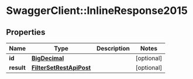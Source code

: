 # SwaggerClient::InlineResponse2015

## Properties
Name | Type | Description | Notes
------------ | ------------- | ------------- | -------------
**id** | [**BigDecimal**](BigDecimal.md) |  | [optional] 
**result** | [**FilterSetRestApiPost**](FilterSetRestApiPost.md) |  | [optional] 

